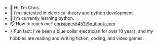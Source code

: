 - 👋 Hi, I’m Chris.
- 👀 I’m interested in electrical theory and python development.
- 🌱 I’m currently learning python.
- 📫 How to reach me? chrisjones5452@outlook.com
- ⚡ Fun fact: I've been a blue collar electrician for over 10 years, and my hobbies are reading and writing fiction, coding, and video games.

<!---
Sparky-turned-Coder/Sparky-turned-Coder is a ✨ special ✨ repository because its `README.md` (this file) appears on your GitHub profile.
You can click the Preview link to take a look at your changes.
--->
